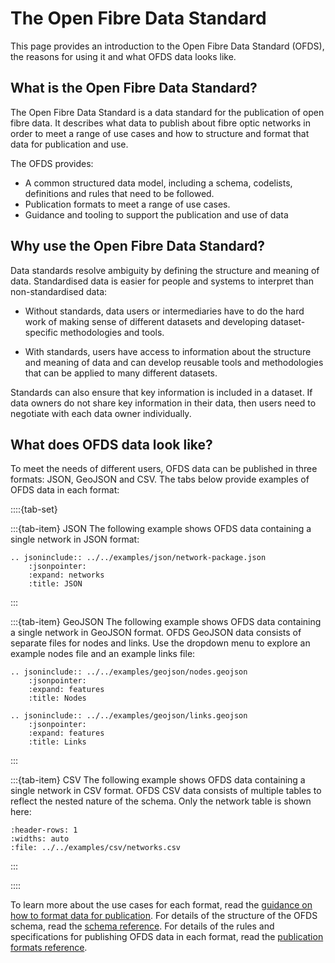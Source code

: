 # The Open Fibre Data Standard

This page provides an introduction to the Open Fibre Data Standard (OFDS), the reasons for using it and what OFDS data looks like.

## What is the Open Fibre Data Standard?

The Open Fibre Data Standard is a data standard for the publication of open fibre data. It describes what data to publish about fibre optic networks in order to meet a range of use cases and how to structure and format that data for publication and use.

The OFDS provides:
- A common structured data model, including a schema, codelists, definitions and rules that need to be followed.
- Publication formats to meet a range of use cases.
- Guidance and tooling to support the publication and use of data

## Why use the Open Fibre Data Standard?

Data standards resolve ambiguity by defining the structure and meaning of data. Standardised data is easier for people and systems to interpret than non-standardised data:

- Without standards, data users or intermediaries have to do the hard work of making sense of different datasets and developing dataset-specific methodologies and tools.

- With standards, users have access to information about the structure and meaning of data and can develop reusable tools and methodologies that can be applied to many different datasets.

Standards can also ensure that key information is included in a dataset. If data owners do not share key information in their data, then users need to negotiate with each data owner individually.

## What does OFDS data look like?

To meet the needs of different users, OFDS data can be published in three formats: JSON, GeoJSON and CSV. The tabs below provide examples of OFDS data in each format:

::::{tab-set}

:::{tab-item} JSON
The following example shows OFDS data containing a single network in JSON format:

```{eval-rst} 
.. jsoninclude:: ../../examples/json/network-package.json
    :jsonpointer:
    :expand: networks
    :title: JSON
```
:::

:::{tab-item} GeoJSON
The following example shows OFDS data containing a single network in GeoJSON format. OFDS GeoJSON data consists of separate files for nodes and links. Use the dropdown menu to explore an example nodes file and an example links file:

```{eval-rst} 
.. jsoninclude:: ../../examples/geojson/nodes.geojson
    :jsonpointer:
    :expand: features
    :title: Nodes

.. jsoninclude:: ../../examples/geojson/links.geojson
    :jsonpointer:
    :expand: features
    :title: Links

```
:::

:::{tab-item} CSV
The following example shows OFDS data containing a single network in CSV format. OFDS CSV data consists of multiple tables to reflect the nested nature of the schema. Only the network table is shown here:

```{csv-table-no-translate}
:header-rows: 1
:widths: auto
:file: ../../examples/csv/networks.csv
```
:::

::::

To learn more about the use cases for each format, read the [guidance on how to format data for publication](../guidance/publication.md#how-to-format-data-for-publication). For details of the structure of the OFDS schema, read the [schema reference](../reference/schema.md). For details of the rules and specifications for publishing OFDS data in each format, read the [publication formats reference](../reference/publication_formats.md).